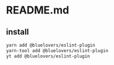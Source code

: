 # README.md

    

## install

```bash
yarn add @bluelovers/eslint-plugin
yarn-tool add @bluelovers/eslint-plugin
yt add @bluelovers/eslint-plugin
```

